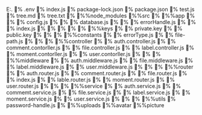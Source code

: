 E : .  
 %    . e n v  
 %    i n d e x . j s  
 %    p a c k a g e - l o c k . j s o n  
 %    p a c k a g e . j s o n  
 %    t e s t . j s  
 %    t r e e . m d  
 %    t r e e . t x t  
 %     
 % %n o d e _ m o d u l e s  
 % %s r c  
 %    % %a p p  
 %    %    %    c o n f i g . j s  
 %    %    %    d a t a b a s e . j s  
 %    %    %    e r r o r H a n d l e . j s  
 %    %    %    i n d e x . j s  
 %    %    %     
 %    %    % %k e y s  
 %    %                    p r i v a t e . k e y  
 %    %                    p u b l i c . k e y  
 %    %                     
 %    % %c o n s t a n t s  
 %    %            e r r o r T y p e . j s  
 %    %            f i l e - p a t h . j s  
 %    %             
 %    % %c o n t r o l l e r  
 %    %            a u t h . c o n t r o l l e r . j s  
 %    %            c o m m e n t . c o n t o r l l e r . j s  
 %    %            f i l e . c o n t r o l l e r . j s  
 %    %            l a b e l . c o n t r o l l e r . j s  
 %    %            m o m e n t . c o n t o r l l e r . j s  
 %    %            u s e r . c o n t o r l l e r . j s  
 %    %             
 %    % %m i d d l e w a r e  
 %    %            a u t h . m i d d l e w a r e . j s  
 %    %            f i l e . m i d d l e w a r e . j s  
 %    %            l a b e l . m i d d l e w a r e . j s  
 %    %            u s e r . m i d d l e w a r e . j s  
 %    %             
 %    % %r o u t e r  
 %    %            a u t h . r o u t e r . j s  
 %    %            c o m m e n t . r o u t e r . j s  
 %    %            f i l e . r o u t e r . j s  
 %    %            i n d e x . j s  
 %    %            l a b l e . r o u t e r . j s  
 %    %            m o m e n t . r o u t e r . j s  
 %    %            u s e r . r o u t e r . j s  
 %    %             
 %    % %s e r v i c e  
 %    %            a u t h . s e r v i c e . j s  
 %    %            c o m m e m t . s e r v i c e . j s  
 %    %            f i l e . s e r v i c e . j s  
 %    %            l a b e l . s e r v i c e . j s  
 %    %            m o m e n t . s e r v i c e . j s  
 %    %            u s e r . s e r v i c e . j s  
 %    %             
 %    % %u t i l s  
 %                    p a s s w o r d - h a n d l e . j s  
 %                     
 % %u p l o a d s  
         % %a v a t a r  
         % %p i c t u r e 